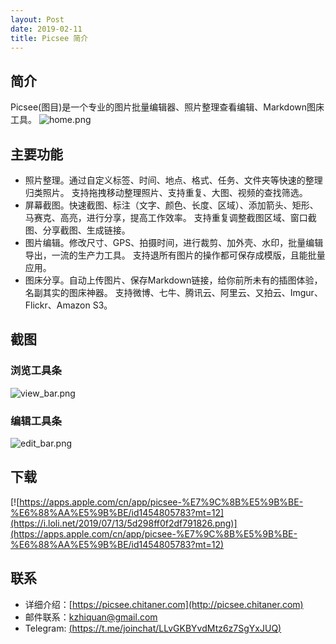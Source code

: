 ```yaml
---
layout: Post
date: 2019-02-11
title: Picsee 简介
---
```


## 简介
Picsee(图目)是一个专业的图片批量编辑器、照片整理查看编辑、Markdown图床工具。
![home.png](https://i.loli.net/2019/07/13/5d298bd73c6b393406.png)

## 主要功能
- 照片整理。通过自定义标签、时间、地点、格式、任务、文件夹等快速的整理归类照片。
          支持拖拽移动整理照片、支持重复、大图、视频的查找筛选。
- 屏幕截图。快速截图、标注（文字、颜色、长度、区域）、添加箭头、矩形、马赛克、高亮，进行分享，提高工作效率。
          支持重复调整截图区域、窗口截图、分享截图、生成链接。
- 图片编辑。修改尺寸、GPS、拍摄时间，进行裁剪、加外壳、水印，批量编辑导出，一流的生产力工具。
          支持退所有图片的操作都可保存成模版，且能批量应用。
- 图床分享。自动上传图片、保存Markdown链接，给你前所未有的插图体验，名副其实的图床神器。
          支持微博、七牛、腾讯云、阿里云、又拍云、Imgur、Flickr、Amazon S3。

## 截图 
### 浏览工具条
![view_bar.png](https://i.loli.net/2019/07/13/5d298bd338a0432431.png)

### 编辑工具条
![edit_bar.png](https://i.loli.net/2019/07/13/5d298bd04286338558.png)


## 下载
[![https://apps.apple.com/cn/app/picsee-%E7%9C%8B%E5%9B%BE-%E6%88%AA%E5%9B%BE/id1454805783?mt=12](https://i.loli.net/2019/07/13/5d298ff0f2df791826.png)](https://apps.apple.com/cn/app/picsee-%E7%9C%8B%E5%9B%BE-%E6%88%AA%E5%9B%BE/id1454805783?mt=12)


## 联系
- 详细介绍：[https://picsee.chitaner.com](http://picsee.chitaner.com)
- 邮件联系：[kzhiquan@gmail.com](kzhiquan@gmail.com)
- Telegram: [(https://t.me/joinchat/LLvGKBYvdMtz6z7SgYxJUQ)](https://t.me/joinchat/LLvGKBYvdMtz6z7SgYxJUQ)